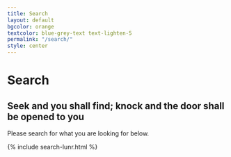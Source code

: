 ```yaml
---
title: Search
layout: default
bgcolor: orange
textcolor: blue-grey-text text-lighten-5
permalink: "/search/"
style: center
---
```

# Search

<span class="fa-stack subtlecircle" style="font-size:100px; background:rgba(255,166,0,0.1)">
<i class="fa fa-circle fa-stack-2x text-white"></i>
<i class="fa fa-search fa-stack-1x text-cityorange"></i>
</span>


## Seek and you shall find; knock and the door shall be opened to you

Please search for what you are looking for below.


{% include search-lunr.html %}
